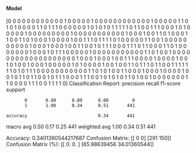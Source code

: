 #### Model
[0 0 0 0 0 0 0 0 0 0 0 0 1 0 0 0 0 0 1 0 0 0 0 0 0 0 0 0 0 0 0 1 0 0 0 0 0
 1 1 0 1 0 1 0 0 0 0 1 1 0 1 1 1 0 0 0 0 0 0 1 0 1 0 1 0 1 1 1 1 1 0 1 1 0
 0 1 1 1 0 0 0 1 0 1 0 0 0 0 0 1 0 0 0 0 0 0 0 0 0 1 0 0 0 0 0 0 0 0 0 0 0
 1 0 0 0 1 0 0 1 1 0 1 0 0 0 1 1 0 0 1 1 0 1 0 0 0 1 0 0 0 0 1 0 0 1 1 1 0
 1 1 1 1 0 1 0 0 0 0 0 1 1 0 0 1 0 0 0 0 0 0 0 0 0 0 1 0 0 0 1 0 0 0 1 0 0
 1 1 0 0 1 0 1 1 1 0 0 0 1 1 1 0 1 1 0 0 0 1 1 0 1 0 0 0 0 0 0 0 1 0 0 0 1
 0 1 1 1 0 0 0 0 0 1 0 0 0 0 0 0 0 0 0 0 0 1 1 0 1 0 0 1 0 0 0 0 0 0 0 0 0
 0 0 0 0 0 0 0 0 0 0 1 0 0 0 1 0 0 0 1 0 0 1 1 1 0 0 0 0 1 0 0 0 0 1 0 0 1
 0 1 0 0 1 0 0 0 1 0 0 0 0 0 1 0 1 0 0 0 0 1 0 0 1 0 0 1 1 0 1 1 1 0 1 1 0
 0 1 1 1 1 1 1 1 0 1 0 1 1 1 0 0 0 0 0 0 0 0 0 0 0 1 1 0 1 0 1 0 0 1 1 0 0
 0 1 0 0 0 1 0 0 0 0 1 0 0 1 0 1 1 0 1 1 0 0 1 0 1 1 1 0 0 0 1 1 1 0 0 1 0
 1 0 1 0 1 1 0 1 0 0 1 0 0 0 0 0 0 0 1 1 0 0 0 0 1 1 1 0 0 1 1 1 1 0]
Classification Report:
              precision    recall  f1-score   support

           0       0.00      0.00      0.00         0
           1       1.00      0.34      0.51       441

    accuracy                           0.34       441
   macro avg       0.50      0.17      0.25       441
weighted avg       1.00      0.34      0.51       441

Accuracy: 0.3401360544217687
Confusion Matrix:
[[  0   0]
 [291 150]]
Confusion Matrix (%):
[[ 0.          0.        ]
 [65.98639456 34.01360544]]

